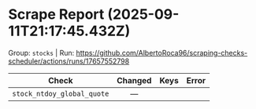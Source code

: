 # Scrape Report (2025-09-11T21:17:45.432Z)

Group: `stocks`  |  Run: https://github.com/AlbertoRoca96/scraping-checks-scheduler/actions/runs/17657552798

| Check | Changed | Keys | Error |
|---|:---:|:--|:--|
| `stock_ntdoy_global_quote` | — |  |  |
